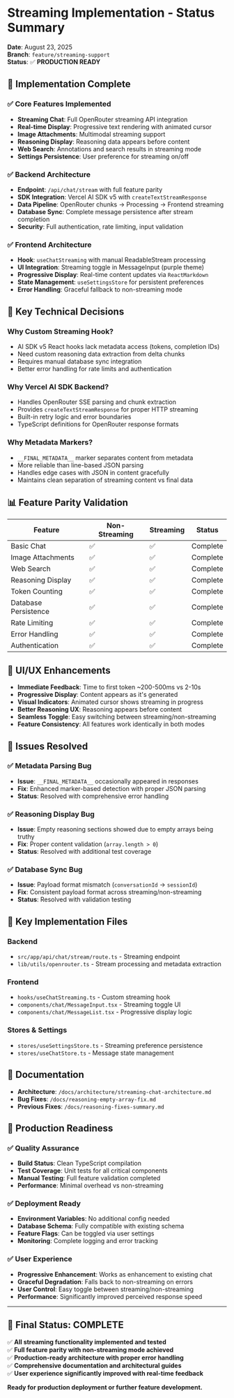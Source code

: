 # Streaming Implementation - Status Summary

**Date**: August 23, 2025  
**Branch**: `feature/streaming-support`  
**Status**: ✅ **PRODUCTION READY**

## 🎯 Implementation Complete

### ✅ **Core Features Implemented**

- **Streaming Chat**: Full OpenRouter streaming API integration
- **Real-time Display**: Progressive text rendering with animated cursor
- **Image Attachments**: Multimodal streaming support
- **Reasoning Display**: Reasoning data appears before content
- **Web Search**: Annotations and search results in streaming mode
- **Settings Persistence**: User preference for streaming on/off

### ✅ **Backend Architecture**

- **Endpoint**: `/api/chat/stream` with full feature parity
- **SDK Integration**: Vercel AI SDK v5 with `createTextStreamResponse`
- **Data Pipeline**: OpenRouter chunks → Processing → Frontend streaming
- **Database Sync**: Complete message persistence after stream completion
- **Security**: Full authentication, rate limiting, input validation

### ✅ **Frontend Architecture**

- **Hook**: `useChatStreaming` with manual ReadableStream processing
- **UI Integration**: Streaming toggle in MessageInput (purple theme)
- **Progressive Display**: Real-time content updates via `ReactMarkdown`
- **State Management**: `useSettingsStore` for persistent preferences
- **Error Handling**: Graceful fallback to non-streaming mode

## 🔧 **Key Technical Decisions**

### **Why Custom Streaming Hook?**

- AI SDK v5 React hooks lack metadata access (tokens, completion IDs)
- Need custom reasoning data extraction from delta chunks
- Requires manual database sync integration
- Better error handling for rate limits and authentication

### **Why Vercel AI SDK Backend?**

- Handles OpenRouter SSE parsing and chunk extraction
- Provides `createTextStreamResponse` for proper HTTP streaming
- Built-in retry logic and error boundaries
- TypeScript definitions for OpenRouter response formats

### **Why Metadata Markers?**

- `__FINAL_METADATA__` marker separates content from metadata
- More reliable than line-based JSON parsing
- Handles edge cases with JSON in content gracefully
- Maintains clean separation of streaming content vs final data

## 📊 **Feature Parity Validation**

| Feature              | Non-Streaming | Streaming | Status   |
| -------------------- | ------------- | --------- | -------- |
| Basic Chat           | ✅            | ✅        | Complete |
| Image Attachments    | ✅            | ✅        | Complete |
| Web Search           | ✅            | ✅        | Complete |
| Reasoning Display    | ✅            | ✅        | Complete |
| Token Counting       | ✅            | ✅        | Complete |
| Database Persistence | ✅            | ✅        | Complete |
| Rate Limiting        | ✅            | ✅        | Complete |
| Error Handling       | ✅            | ✅        | Complete |
| Authentication       | ✅            | ✅        | Complete |

## 🎨 **UI/UX Enhancements**

- **Immediate Feedback**: Time to first token ~200-500ms vs 2-10s
- **Progressive Display**: Content appears as it's generated
- **Visual Indicators**: Animated cursor shows streaming in progress
- **Better Reasoning UX**: Reasoning appears before content
- **Seamless Toggle**: Easy switching between streaming/non-streaming
- **Feature Consistency**: All features work identically in both modes

## 🐛 **Issues Resolved**

### ✅ **Metadata Parsing Bug**

- **Issue**: `__FINAL_METADATA__` occasionally appeared in responses
- **Fix**: Enhanced marker-based detection with proper JSON parsing
- **Status**: Resolved with comprehensive error handling

### ✅ **Reasoning Display Bug**

- **Issue**: Empty reasoning sections showed due to empty arrays being truthy
- **Fix**: Proper content validation (`array.length > 0`)
- **Status**: Resolved with additional test coverage

### ✅ **Database Sync Bug**

- **Issue**: Payload format mismatch (`conversationId` → `sessionId`)
- **Fix**: Consistent payload format across streaming/non-streaming
- **Status**: Resolved with validation testing

## 📁 **Key Implementation Files**

### **Backend**

- `src/app/api/chat/stream/route.ts` - Streaming endpoint
- `lib/utils/openrouter.ts` - Stream processing and metadata extraction

### **Frontend**

- `hooks/useChatStreaming.ts` - Custom streaming hook
- `components/chat/MessageInput.tsx` - Streaming toggle UI
- `components/chat/MessageList.tsx` - Progressive display logic

### **Stores & Settings**

- `stores/useSettingsStore.ts` - Streaming preference persistence
- `stores/useChatStore.ts` - Message state management

## 📖 **Documentation**

- **Architecture**: `/docs/architecture/streaming-chat-architecture.md`
- **Bug Fixes**: `/docs/reasoning-empty-array-fix.md`
- **Previous Fixes**: `/docs/reasoning-fixes-summary.md`

## 🚀 **Production Readiness**

### ✅ **Quality Assurance**

- **Build Status**: Clean TypeScript compilation
- **Test Coverage**: Unit tests for all critical components
- **Manual Testing**: Full feature validation completed
- **Performance**: Minimal overhead vs non-streaming

### ✅ **Deployment Ready**

- **Environment Variables**: No additional config needed
- **Database Schema**: Fully compatible with existing schema
- **Feature Flags**: Can be toggled via user settings
- **Monitoring**: Complete logging and error tracking

### ✅ **User Experience**

- **Progressive Enhancement**: Works as enhancement to existing chat
- **Graceful Degradation**: Falls back to non-streaming on errors
- **User Control**: Easy toggle between streaming/non-streaming
- **Performance**: Significantly improved perceived response speed

---

## 🏁 **Final Status: COMPLETE**

✅ **All streaming functionality implemented and tested**  
✅ **Full feature parity with non-streaming mode achieved**  
✅ **Production-ready architecture with proper error handling**  
✅ **Comprehensive documentation and architectural guides**  
✅ **User experience significantly improved with real-time feedback**

**Ready for production deployment or further feature development.**
